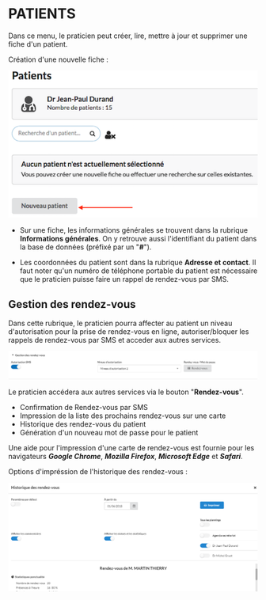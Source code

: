 # PATIENTS

Dans ce menu, le praticien peut créer, lire, mettre à jour et supprimer une fiche d'un patient.

Création d'une nouvelle fiche : 

![Menu patients](images/menu-patients.png)

* Sur une fiche, les informations générales se trouvent dans la rubrique **Informations générales**. On y retrouve aussi l'identifiant du patient dans la base de données (préfixé par un "**_#_**").

* Les coordonnées du patient sont dans la rubrique **Adresse et contact**. Il faut noter qu'un numéro de téléphone portable du patient est nécessaire que le praticien puisse faire un rappel de rendez-vous par SMS.

## Gestion des rendez-vous

Dans cette rubrique, le praticien pourra affecter au patient un niveau d'autorisation pour la prise de rendez-vous en ligne, autoriser/bloquer les rappels de rendez-vous par SMS et acceder aux autres services.

![Gestion des rendez-vous d'un patient](images/gestion-rdv-patients.png)

Le praticien accédera aux autres services via le bouton "**Rendez-vous**".

* Confirmation de Rendez-vous par SMS
* Impression de la liste des prochains rendez-vous sur une carte
* Historique des rendez-vous du patient
* Génération d'un nouveau mot de passe pour le patient

Une aide pour l'impression d'une carte de rendez-vous est fournie pour les navigateurs **_Google Chrome_**, **_Mozilla Firefox_**, **_Microsoft Edge_** et **_Safari_**. 

Options d'impréssion de l'historique des rendez-vous : 

![Historique des rendez-vous d'un patient](images/historique-rdv.png)